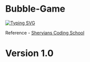 # Bubble-Game
[![Typing SVG](https://readme-typing-svg.demolab.com?font=Fira+Code&size=15&pause=1000&width=435&lines=%3C+%3E+with+%E2%9D%A4%EF%B8%8F+using+HTML%2C+CSS+and+JavaScript)](https://git.io/typing-svg)

Reference - [Sheryians Coding School](https://www.youtube.com/@thesheryianscodingschool/)


# Version 1.0

